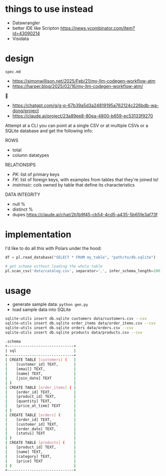 # things to use instead

* Datawrangler
* better IDE like Scripton https://news.ycombinator.com/item?id=43090214
* Visidata

# design

`spec.md`
* https://simonwillison.net/2025/Feb/21/my-llm-codegen-workflow-atm
* https://harper.blog/2025/02/16/my-llm-codegen-workflow-atm/ 

🧠
* https://chatgpt.com/g/g-p-67b39a5d3a24819195a762124c226bdb-wa-dong/project
* https://claude.ai/project/23a89ee8-80ea-4800-b659-ec53133f9270

Attempt at a CLI you can point at a single CSV or at multiple CSVs or a SQLite database and get the following info:

ROWS
* total
* column datatypes

RELATIONSIPS
* _PK_: list of primary keys
* _FK_: list of foreign keys, with examples from tables that they're joined to!
* _instrinsic_: cols owned by table that define its characteristics

DATA INTEGRITY
* null %
* distinct %
* dupes https://claude.ai/chat/2b1b9f45-cb54-4cd5-a435-5b65fe3af73f

# implementation

I'd like to do all this with Polars under the hood:
```python
df = pl.read_database("SELECT * FROM my_table", "path/to/db.sqlite")

# get schema without loading the whole table
pl.scan_csv('data/catalog.csv', separator=',', infer_schema_length=100).collect_schema()
```

# usage

* generate sample data: `python gen.py`
* load sample data into SQLite
```sh
sqlite-utils insert db.sqlite customers data/customers.csv --csv
sqlite-utils insert db.sqlite order_items data/order_items.csv --csv
sqlite-utils insert db.sqlite orders data/orders.csv --csv
sqlite-utils insert db.sqlite products data/products.csv --csv
```
```sh
.schema
+------------------------------+
| sql                          |
+------------------------------+
| CREATE TABLE [customers] (   |
|    [customer_id] TEXT,       |
|    [email] TEXT,             |
|    [name] TEXT,              |
|    [join_date] TEXT          |
| )                            |
| CREATE TABLE [order_items] ( |
|    [order_id] TEXT,          |
|    [product_id] TEXT,        |
|    [quantity] TEXT,          |
|    [price_at_time] TEXT      |
| )                            |
| CREATE TABLE [orders] (      |
|    [order_id] TEXT,          |
|    [customer_id] TEXT,       |
|    [order_date] TEXT,        |
|    [status] TEXT             |
| )                            |
| CREATE TABLE [products] (    |
|    [product_id] TEXT,        |
|    [name] TEXT,              |
|    [category] TEXT,          |
|    [price] TEXT              |
| )                            |
+------------------------------+
```
